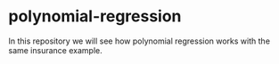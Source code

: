 # polynomial-regression
In this repository we will see how polynomial regression works with the same insurance example.
